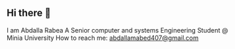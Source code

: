 ## Hi there 👋
I am Abdalla Rabea A Senior computer and systems Engineering Student @ Minia University
 How to reach me: abdallamabed407@gmail.com
